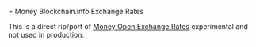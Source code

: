 = Money Blockchain.info Exchange Rates

This is a direct rip/port of [Money Open Exchange Rates](https://github.com/spk/money-open-exchange-rates) experimental and not used in production.

